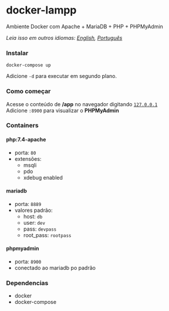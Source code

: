 # docker-lampp
Ambiente Docker com Apache + MariaDB + PHP + PHPMyAdmin  

*Leia isso em outros idiomas: [English](README.md), [Português](README.pt-BR.md)*

### Instalar
```shell
docker-compose up
```
Adicione `-d` para executar em segundo plano.

### Como começar
Acesse o conteúdo de **/app** no navegador digitando [`127.0.0.1`](http://127.0.0.1)  
Adicione `:8900` para visualizar o **PHPMyAdmin**

### Containers
#### php:7.4-apache
  - porta: `80`
  - extensões:
    - msqli
    - pdo
    - xdebug enabled

#### mariadb
  - porta: `8889`
  - valores padrão:
    - host: `db`
    - user: `dev`
    - pass: `devpass`
    - root_pass: `rootpass`

#### phpmyadmin
  - porta: `8900`
  - conectado ao mariadb po padrão

### Dependencias
  - docker
  - docker-compose
